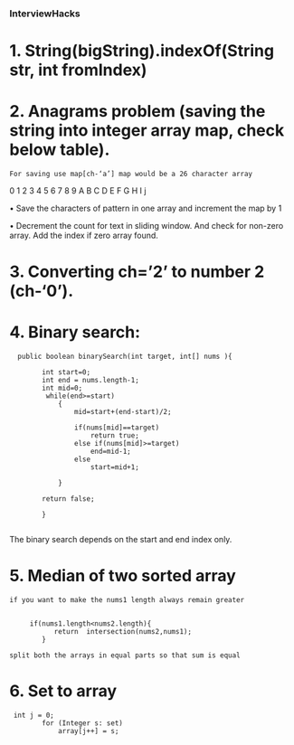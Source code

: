 ### InterviewHacks
# 1.	String(bigString).indexOf(String str, int fromIndex)
# 2.	Anagrams problem (saving the string into integer array map, check below table).
    For saving use map[ch-‘a’] map would be a 26 character array
0	1	2	3	4	5	6	7	8	9
A	B	C	D	E	F	G	H	I	j

•	Save the characters of pattern in one array and increment the map by 1

•	Decrement the count for text in sliding window. And check for non-zero array. Add the index if zero array found.

# 3.	Converting ch=’2’ to number 2 (ch-‘0’).

# 4.	Binary search:
~~~
  public boolean binarySearch(int target, int[] nums ){
        
        int start=0;
        int end = nums.length-1;
        int mid=0;
         while(end>=start)
            {
                mid=start+(end-start)/2;
             
                if(nums[mid]==target)
                    return true;
                else if(nums[mid]>=target)
                    end=mid-1;
                else
                    start=mid+1;

            } 
        
        return false;
              
        }       
    
~~~
The binary search depends on the start and end index only.

# 5. Median of two sorted array
	if you want to make the nums1 length always remain greater

~~~

	 if(nums1.length<nums2.length){
           return  intersection(nums2,nums1);
        }
~~~

	split both the arrays in equal parts so that sum is equal

# 6. Set to array

~~~
 int j = 0;
		for (Integer s: set)
			array[j++] = s;
~~~

